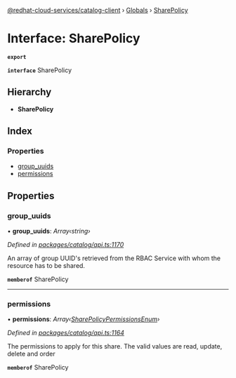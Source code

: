 [@redhat-cloud-services/catalog-client](../README.md) › [Globals](../globals.md) › [SharePolicy](sharepolicy.md)

# Interface: SharePolicy

**`export`** 

**`interface`** SharePolicy

## Hierarchy

* **SharePolicy**

## Index

### Properties

* [group_uuids](sharepolicy.md#group_uuids)
* [permissions](sharepolicy.md#permissions)

## Properties

###  group_uuids

• **group_uuids**: *Array‹string›*

*Defined in [packages/catalog/api.ts:1170](https://github.com/RedHatInsights/javascript-clients/blob/master/packages/catalog/api.ts#L1170)*

An array of group UUID\'s retrieved from the RBAC Service with whom the resource has to be shared.

**`memberof`** SharePolicy

___

###  permissions

• **permissions**: *Array‹[SharePolicyPermissionsEnum](../enums/sharepolicypermissionsenum.md)›*

*Defined in [packages/catalog/api.ts:1164](https://github.com/RedHatInsights/javascript-clients/blob/master/packages/catalog/api.ts#L1164)*

The permissions to apply for this share. The valid values are read, update, delete and order

**`memberof`** SharePolicy

